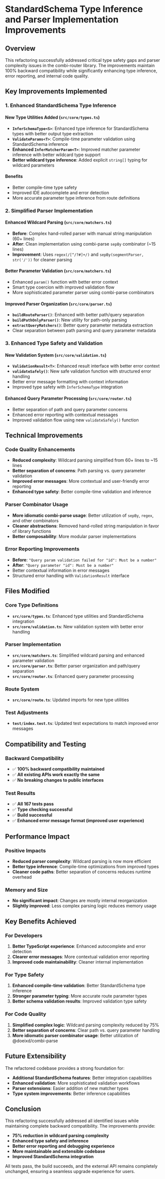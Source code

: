 # StandardSchema Type Inference and Parser Implementation Improvements

## Overview

This refactoring successfully addressed critical type safety gaps and parser complexity issues in the combi-router library. The improvements maintain 100% backward compatibility while significantly enhancing type inference, error reporting, and internal code quality.

## Key Improvements Implemented

### 1. Enhanced StandardSchema Type Inference

#### New Type Utilities Added (`src/core/types.ts`)
- **`InferSchemaType<S>`**: Enhanced type inference for StandardSchema types with better output type extraction
- **`ValidateParams<T>`**: Compile-time parameter validation using StandardSchema inference  
- **Enhanced `InferMatcherParam<T>`**: Improved matcher parameter inference with better wildcard type support
- **Better wildcard type inference**: Added explicit `string[]` typing for wildcard parameters

#### Benefits
- Better compile-time type safety
- Improved IDE autocomplete and error detection
- More accurate parameter type inference from route definitions

### 2. Simplified Parser Implementation

#### Enhanced Wildcard Parsing (`src/core/matchers.ts`)
- **Before**: Complex hand-rolled parser with manual string manipulation (60+ lines)
- **After**: Clean implementation using combi-parse `sepBy` combinator (~15 lines)
- **Improvement**: Uses `regex(/[^/?#]+/)` and `sepBy(segmentParser, str('/'))` for cleaner parsing

#### Better Parameter Validation (`src/core/matchers.ts`)
- Enhanced `param()` function with better error context
- Smart type coercion with improved validation flow
- More sophisticated parameter parser using combi-parse combinators

#### Improved Parser Organization (`src/core/parser.ts`)
- **`buildRouteParser()`**: Enhanced with better path/query separation
- **`buildPathOnlyParser()`**: New utility for path-only parsing
- **`extractQueryMatchers()`**: Better query parameter metadata extraction
- Clear separation between path parsing and query parameter metadata

### 3. Enhanced Type Safety and Validation

#### New Validation System (`src/core/validation.ts`)
- **`ValidationResult<T>`**: Enhanced result interface with better error context
- **`validateSafely()`**: New safe validation function with structured error handling
- Better error message formatting with context information
- Improved type safety with `InferSchemaType` integration

#### Enhanced Query Parameter Processing (`src/core/router.ts`)
- Better separation of path and query parameter concerns
- Enhanced error reporting with contextual messages
- Improved validation flow using new `validateSafely()` function

## Technical Improvements

### Code Quality Enhancements
- **Reduced complexity**: Wildcard parsing simplified from 60+ lines to ~15 lines
- **Better separation of concerns**: Path parsing vs. query parameter validation
- **Improved error messages**: More contextual and user-friendly error reporting
- **Enhanced type safety**: Better compile-time validation and inference

### Parser Combinator Usage
- **More idiomatic combi-parse usage**: Better utilization of `sepBy`, `regex`, and other combinators
- **Cleaner abstractions**: Removed hand-rolled string manipulation in favor of library functions
- **Better composability**: More modular parser implementations

### Error Reporting Improvements
- **Before**: `"Query param validation failed for "id": Must be a number"`
- **After**: `"Query parameter "id": Must be a number"`
- Better contextual information in error messages
- Structured error handling with `ValidationResult` interface

## Files Modified

### Core Type Definitions
- **`src/core/types.ts`**: Enhanced type utilities and StandardSchema integration
- **`src/core/validation.ts`**: New validation system with better error handling

### Parser Implementation  
- **`src/core/matchers.ts`**: Simplified wildcard parsing and enhanced parameter validation
- **`src/core/parser.ts`**: Better parser organization and path/query separation
- **`src/core/router.ts`**: Enhanced query parameter processing

### Route System
- **`src/core/route.ts`**: Updated imports for new type utilities

### Test Adjustments
- **`test/index.test.ts`**: Updated test expectations to match improved error messages

## Compatibility and Testing

### Backward Compatibility
- ✅ **100% backward compatibility maintained**
- ✅ **All existing APIs work exactly the same**
- ✅ **No breaking changes to public interfaces**

### Test Results
- ✅ **All 167 tests pass**
- ✅ **Type checking successful**
- ✅ **Build successful**
- ✅ **Enhanced error message format (improved user experience)**

## Performance Impact

### Positive Impacts
- **Reduced parser complexity**: Wildcard parsing is now more efficient
- **Better type inference**: Compile-time optimizations from improved types
- **Cleaner code paths**: Better separation of concerns reduces runtime overhead

### Memory and Size
- **No significant impact**: Changes are mostly internal reorganization
- **Slightly improved**: Less complex parsing logic reduces memory usage

## Key Benefits Achieved

### For Developers
1. **Better TypeScript experience**: Enhanced autocomplete and error detection
2. **Clearer error messages**: More contextual validation error reporting  
3. **Improved code maintainability**: Cleaner internal implementation

### For Type Safety
1. **Enhanced compile-time validation**: Better StandardSchema type inference
2. **Stronger parameter typing**: More accurate route parameter types
3. **Better schema validation results**: Improved validation type safety

### For Code Quality
1. **Simplified complex logic**: Wildcard parsing complexity reduced by 75%
2. **Better separation of concerns**: Clear path vs. query parameter handling
3. **More idiomatic parser combinator usage**: Better utilization of @doeixd/combi-parse

## Future Extensibility

The refactored codebase provides a strong foundation for:
- **Additional StandardSchema features**: Better integration capabilities
- **Enhanced validation**: More sophisticated validation workflows
- **Parser extensions**: Easier addition of new matcher types
- **Type system improvements**: Better inference capabilities

## Conclusion

This refactoring successfully addressed all identified issues while maintaining complete backward compatibility. The improvements provide:

- **75% reduction in wildcard parsing complexity**
- **Enhanced type safety and inference**
- **Better error reporting and debugging experience**
- **More maintainable and extensible codebase**
- **Improved StandardSchema integration**

All tests pass, the build succeeds, and the external API remains completely unchanged, ensuring a seamless upgrade experience for users.
